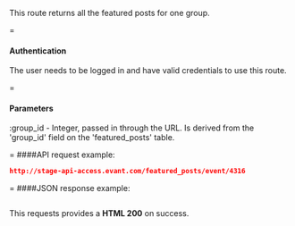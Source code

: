 <!-- --- title: GET /featured_posts/group/:group_id -->

This route returns all the featured posts for one group.

=
#### Authentication

The user needs to be logged in and have valid credentials to use this route.

=
#### Parameters

:group_id - Integer, passed in through the URL. Is derived from the 'group_id' field on the 'featured_posts' table.

=
####API request example:
```json
http://stage-api-access.evant.com/featured_posts/event/4316
```

=
####JSON response example:

```json

```

This requests provides a <strong>HTML 200</strong> on success.